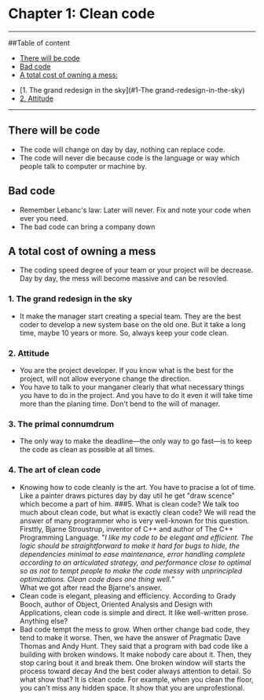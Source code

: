 # Chapter 1: Clean code
---
##Table of content
- [There will be code](#There-will-be-code)
- [Bad code](#Bad-code)
- [A total cost of owning a mess:](#A-total-cost-of-owning-a-mess)
+ [1. The grand redesign in the sky](#1-The grand-redesign-in-the-sky)
+ [2. Attitude](#2-Attitude)
---
## There will be code
* The code will change on day by day, nothing can replace code.
* The code will never die because code is the language or way which people talk to computer or machine by.
## Bad code
* Remember Lebanc's law: Later will never. Fix and note your code when ever you need.
* The bad code can bring a company down
## A total cost of owning a mess
* The coding speed degree of your team or your project will be decrease. Day by day, the mess will become massive and can be resovled.
### 1. The grand redesign in the sky
* It make the manager start creating a special team. They are the best coder to develop a new system base on the old one. But it take a long time, maybe 10 years or more. So, always keep your code clean.
### 2. Attitude
* You are the project developer. If you know what is the best for the project, will not allow everyone change the direction. 
* You have to talk to your manganer clearly that what necessary things you have to do in the project. And you have to do it even it will take time more than the planing time. Don't bend to the will of manager.
### 3. The primal connumdrum
* The only way to make the deadline—the only way to go fast—is to keep the code as clean as possible at all times.
### 4. The art of clean code
* Knowing how to code cleanly is the art. You have to pracise a lot of time.
Like a painter draws pictures day by day util he get "draw scence" which become a part of him.
###5. What is clean code?
We talk too much about clean code, but what is exactly clean code? We will read the answer of many programmer who is very well-known for this question.
Firsttly, Bjarne Stroustrup, inventor of C++ and author of The C++ Programming Language.
"_I like my code to be elegant and efficient. The logic should be straightforward to make it hard for bugs to hide, the dependencies minimal to ease maintenance, error handling complete
according to an articulated strategy, and performance close to optimal so as not to tempt people to make the code messy with unprincipled optimizations. Clean code does one thing well._"  
What we got after read the Bjarne's answer.
* Clean code is elegant, pleasing and efficiency.
According to Grady Booch, author of Object, Oriented Analysis and Design with Applications, clean code is simple and direct. It like well-written prose.
Anything else?
* Bad code tempt the mess to grow. When orther change bad code, they tend to make it worse.
Then, we have the answer of Pragmatic Dave Thomas and Andy Hunt. They said that a program with bad code like a building with broken windows. It make nobody care about it. Then, they stop caring bout it and break them. One broken window will starts the process toward decay
And the best coder always attention to detail. So what show that? It is clean code. For example, when you clean the floor, you can't miss any hidden space. It show that you are unprofestional.
